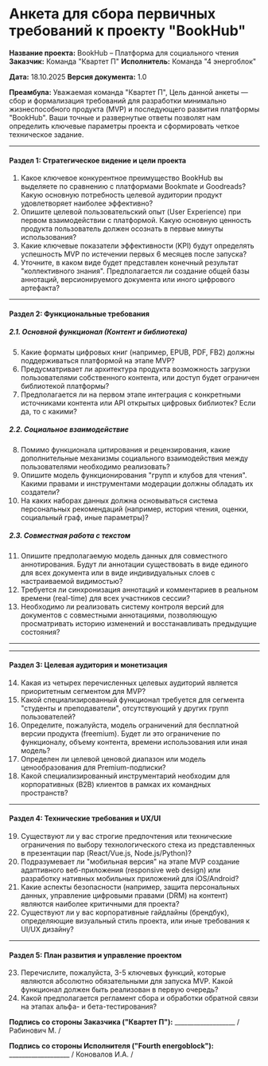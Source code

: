 # Анкета для сбора первичных требований к проекту "BookHub"

**Название проекта:** BookHub – Платформа для социального чтения
**Заказчик:** Команда "Квартет П"
**Исполнитель:** Команда "4 энергоблок"

**Дата:** 18.10.2025
**Версия документа:** 1.0

**Преамбула:**
Уважаемая команда "Квартет П",
Цель данной анкеты — сбор и формализация требований для разработки минимально жизнеспособного продукта (MVP) и последующего развития платформы "BookHub". Ваши точные и развернутые ответы позволят нам определить ключевые параметры проекта и сформировать четкое техническое задание.

---

#### **Раздел 1: Стратегическое видение и цели проекта**

1.  Какое ключевое конкурентное преимущество BookHub вы выделяете по сравнению с платформами Bookmate и Goodreads? Какую основную потребность целевой аудитории продукт удовлетворяет наиболее эффективно?
2.  Опишите целевой пользовательский опыт (User Experience) при первом взаимодействии с платформой. Какую основную ценность продукта пользователь должен осознать в первые минуты использования?
3.  Какие ключевые показатели эффективности (KPI) будут определять успешность MVP по истечении первых 6 месяцев после запуска?
4.  Уточните, в каком виде будет представлен конечный результат "коллективного знания". Предполагается ли создание общей базы аннотаций, версионируемого документа или иного цифрового артефакта?

---

#### **Раздел 2: Функциональные требования**

##### **2.1. Основной функционал (Контент и библиотека)**

5.  Какие форматы цифровых книг (например, EPUB, PDF, FB2) должны поддерживаться платформой на этапе MVP?
6.  Предусматривает ли архитектура продукта возможность загрузки пользователями собственного контента, или доступ будет ограничен библиотекой платформы?
7.  Предполагается ли на первом этапе интеграция с конкретными источниками контента или API открытых цифровых библиотек? Если да, то с какими?

##### **2.2. Социальное взаимодействие**

8.  Помимо функционала цитирования и рецензирования, какие дополнительные механизмы социального взаимодействия между пользователями необходимо реализовать?
9.  Опишите модель функционирования "групп и клубов для чтения". Какими правами и инструментами модерации должны обладать их создатели?
10. На каких наборах данных должна основываться система персональных рекомендаций (например, история чтения, оценки, социальный граф, иные параметры)?

##### **2.3. Совместная работа с текстом**

11. Опишите предполагаемую модель данных для совместного аннотирования. Будут ли аннотации существовать в виде единого для всех документа или в виде индивидуальных слоев с настраиваемой видимостью?
12. Требуется ли синхронизация аннотаций и комментариев в реальном времени (real-time) для всех участников сессии?
13. Необходимо ли реализовать систему контроля версий для документов с совместными аннотациями, позволяющую просматривать историю изменений и восстанавливать предыдущие состояния?
---

---

#### Раздел 3: Целевая аудитория и монетизация

14. Какая из четырех перечисленных целевых аудиторий является приоритетным сегментом для MVP?
15. Какой специализированный функционал требуется для сегмента "студенты и преподаватели", отсутствующий у других групп пользователей?
16. Определите, пожалуйста, модель ограничений для бесплатной версии продукта (freemium). Будет ли это ограничение по функционалу, объему контента, времени использования или иная модель?
17. Определен ли целевой ценовой диапазон или модель ценообразования для Premium-подписки?
18. Какой специализированный инструментарий необходим для корпоративных (B2B) клиентов в рамках их командных пространств?

---

#### Раздел 4: Технические требования и UX/UI

19. Существуют ли у вас строгие предпочтения или технические ограничения по выбору технологического стека из представленных в презентации пар (React/Vue.js, Node.js/Python)?
20. Подразумевает ли "мобильная версия" на этапе MVP создание адаптивного веб-приложения (responsive web design) или разработку нативных мобильных приложений для iOS/Android?
21. Какие аспекты безопасности (например, защита персональных данных, управление цифровыми правами (DRM) на контент) являются наиболее критичными для проекта?
22. Существуют ли у вас корпоративные гайдлайны (брендбук), определяющие визуальный стиль проекта, или иные требования к UI/UX дизайну?
---

#### Раздел 5: План развития и управление проектом

23. Перечислите, пожалуйста, 3-5 ключевых функций, которые являются абсолютно обязательными для запуска MVP. Какой функционал должен быть реализован в первую очередь?
24. Какой предполагается регламент сбора и обработки обратной связи на этапах альфа- и бета-тестирования?


**Подпись со стороны Заказчика ("Квартет П"):** \_\_\_\_\_\_\_\_\_\_\_\_\_\_\_\_\_\_\_ / Рабинович М. /

**Подпись со стороны Исполнителя ("Fourth energoblock"):** \_\_\_\_\_\_\_\_\_\_\_\_\_\_\_\_\_\_\_ / Коновалов И.А. /
